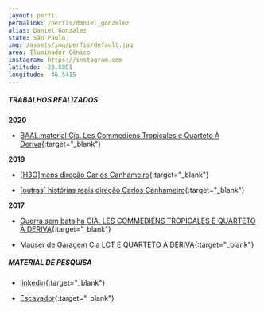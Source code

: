 ```yaml
---
layout: perfil
permalink: /perfis/daniel_gonzalez
alias: Daniel Gonzalez
state: São Paulo
img: /assets/img/perfis/default.jpg
area: Iluminador Cênico
instagram: https://instagram.com
latitude: -23.6851
longitude: -46.5415
---
```


##### **TRABALHOS REALIZADOS**

**2020**

- [BAAL.material Cia. Les Commediens Tropicales e Quarteto À Deriva](https://www.youtube.com/watch?v=1zm33H0cjLo){:target="_blank"}

**2019**

- [[H3O]mens direção Carlos Canhameiro](https://www.youtube.com/watch?v=2Jf4AmzHZp){:target="_blank"}

- [[outras] histórias reais direção Carlos Canhameiro](https://www.youtube.com/watch?v=1equ0ArCbU8){:target="_blank"}

**2017**

- [Guerra sem batalha CIA. LES COMMEDIENS TROPICALES E QUARTETO À DERIVA](https://www.youtube.com/watch?v=5xisqmPiLoA){:target="_blank"}

- [Mauser de Garagem Cia LCT E QUARTETO À DERIVA](https://www.youtube.com/watch?v=Lu46rqIbsyo&t=1s){:target="_blank"}

##### **MATERIAL DE PESQUISA**

- [linkedin](https://www.linkedin.com/in/daniel-gonzalez-bba740158/?trk=public_profile_browsemap_profile-result-card_result-card_full-click&originalSubdomain=br){:target="_blank"}

- [Escavador](https://www.escavador.com/sobre/3220073/daniel-gonzalez-alvarez){:target="_blank"}
